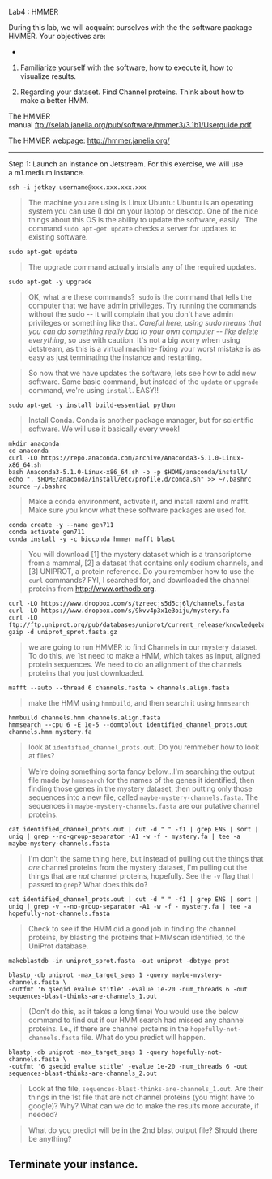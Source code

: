 Lab4 : HMMER

During this lab, we will acquaint ourselves with the the software package HMMER. Your objectives are:

-

1. Familiarize yourself with the software, how to execute it, how to visualize results.

2. Regarding your dataset. Find Channel proteins. Think about how to make a better HMM.

The HMMER manual <a href="ftp://selab.janelia.org/pub/software/hmmer3/3.1b1/Userguide.pdf">ftp://selab.janelia.org/pub/software/hmmer3/3.1b1/Userguide.pdf</a>

The HMMER webpage: <a href="http://hmmer.janelia.org/">http://hmmer.janelia.org/</a>

---

 Step 1: Launch an instance on Jetstream. For this exercise, we will use a m1.medium instance.

```
ssh -i jetkey username@xxx.xxx.xxx.xxx
```

> The machine you are using is Linux Ubuntu: Ubuntu is an operating system you can use (I do) on your laptop or desktop. One of the nice things about this OS is the ability to update the software, easily.  The command `sudo apt-get update` checks a server for updates to existing software.


```
sudo apt-get update
```

> The upgrade command actually installs any of the required updates.

```
sudo apt-get -y upgrade
```

> OK, what are these commands?  `sudo` is the command that tells the computer that we have admin privileges. Try running the commands without the sudo -- it will complain that you don't have admin privileges or something like that. *Careful here, using sudo means that you can do something really bad to your own computer -- like delete everything*, so use with caution. It's not a big worry when using Jetstream, as this is a virtual machine- fixing your worst mistake is as easy as just terminating the instance and restarting.


> So now that we have updates the software, lets see how to add new software. Same basic command, but instead of the `update` or `upgrade` command, we're using `install`. EASY!!


```
sudo apt-get -y install build-essential python
```

> Install Conda. Conda is another package manager, but for scientific software. We will use it basically every week!

```
mkdir anaconda
cd anaconda
curl -LO https://repo.anaconda.com/archive/Anaconda3-5.1.0-Linux-x86_64.sh
bash Anaconda3-5.1.0-Linux-x86_64.sh -b -p $HOME/anaconda/install/
echo ". $HOME/anaconda/install/etc/profile.d/conda.sh" >> ~/.bashrc
source ~/.bashrc
```

> Make a conda environment, activate it, and install raxml and mafft. Make sure you know what these software packages are used for.

```
conda create -y --name gen711
conda activate gen711
conda install -y -c bioconda hmmer mafft blast
```


> You will download [1] the mystery dataset which is a transcriptome from a mammal, [2] a dataset that contains only sodium channels, and [3] UNIPROT, a protein reference. Do you remember how to use the `curl` commands? FYI, I searched for, and downloaded the channel proteins from http://www.orthodb.org.

```
curl -LO https://www.dropbox.com/s/tzreecjs5d5cj6l/channels.fasta
curl -LO https://www.dropbox.com/s/9kvv4p3x1e3oiju/mystery.fa
curl -LO ftp://ftp.uniprot.org/pub/databases/uniprot/current_release/knowledgebase/complete/uniprot_sprot.fasta.gz
gzip -d uniprot_sprot.fasta.gz
```

> we are going to run HMMER to find Channels in our mystery dataset. To do this, we 1st need to make a HMM, which takes as input, aligned protein sequences. We need to do an alignment of the channels proteins that you just downloaded.

```
mafft --auto --thread 6 channels.fasta > channels.align.fasta
```

> make the HMM using `hmmbuild`, and then search it using `hmmsearch`

```
hmmbuild channels.hmm channels.align.fasta
hmmsearch --cpu 6 -E 1e-5 --domtblout identified_channel_prots.out channels.hmm mystery.fa
```

> look at `identified_channel_prots.out`. Do you remmeber how to look at files?

> We're doing something sorta fancy below...I'm searching the output file made by `hmmsearch` for the names of the genes it identified, then finding those genes in the mystery dataset, then putting only those sequences into a new file, called `maybe-mystery-channels.fasta`. The sequences in `maybe-mystery-channels.fasta` are our putative channel proteins.

```
cat identified_channel_prots.out | cut -d " " -f1 | grep ENS | sort | uniq | grep --no-group-separator -A1 -w -f - mystery.fa | tee -a maybe-mystery-channels.fasta
```

> I'm don't the same thing here, but instead of pulling out the things that _are_ channel proteins from the mystery dataset, I'm pulling out the things that are _not_ channel proteins, hopefully. See the `-v` flag that I passed to `grep`? What does this do?

```
cat identified_channel_prots.out | cut -d " " -f1 | grep ENS | sort | uniq | grep -v --no-group-separator -A1 -w -f - mystery.fa | tee -a hopefully-not-channels.fasta
```

> Check to see if the HMM did a good job in finding the channel proteins, by blasting the proteins that HMMscan identified, to the UniProt database.

```
makeblastdb -in uniprot_sprot.fasta -out uniprot -dbtype prot

blastp -db uniprot -max_target_seqs 1 -query maybe-mystery-channels.fasta \
-outfmt '6 qseqid evalue stitle' -evalue 1e-20 -num_threads 6 -out sequences-blast-thinks-are-channels_1.out
```

> (Don't do this, as it takes a long time) You would use the below command to find out if our HMM search had missed any channel proteins. I.e., if there are channel proteins in the `hopefully-not-channels.fasta` file. What do you predict will happen.


```
blastp -db uniprot -max_target_seqs 1 -query hopefully-not-channels.fasta \
-outfmt '6 qseqid evalue stitle' -evalue 1e-20 -num_threads 6 -out sequences-blast-thinks-are-channels_2.out

```

> Look at the file, `sequences-blast-thinks-are-channels_1.out`. Are their things in the 1st file that are not channel proteins (you might have to google)? Why? What can we do to make the results more accurate, if needed?

> What do you predict will be in the 2nd blast output file? Should there be anything?

## Terminate your instance.
